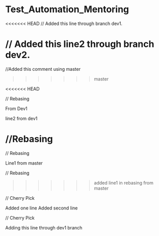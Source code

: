 # Test_Automation_Mentoring


<<<<<<< HEAD
// Added this line through branch dev1.

// Added this line2 through branch dev2.
=======
//Added this comment using master
>>>>>>> master

<<<<<<< HEAD

// Rebasing 

From Dev1

line2 from dev1

//Rebasing
=======
// Rebasing

Line1 from master

// Rebasing
>>>>>>> added line1 in rebasing from master

// Cherry Pick

Added one line 
Added second line

// Cherry Pick

Adding this line through dev1 branch
